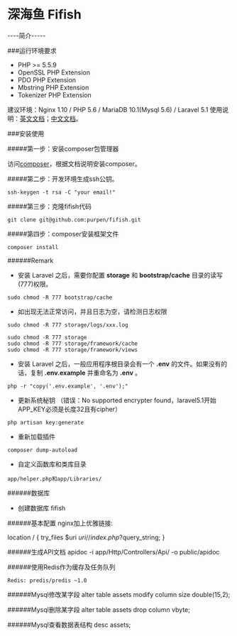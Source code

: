 # 深海鱼 Fifish
----简介-----


###运行环境要求

* PHP >= 5.5.9
* OpenSSL PHP Extension
* PDO PHP Extension
* Mbstring PHP Extension
* Tokenizer PHP Extension

建议环境：Nginx 1.10 / PHP 5.6 / MariaDB 10.1(Mysql 5.6) / Laravel 5.1
使用说明：[英文文档](https://laravel.com/docs/5.1)；[中文文档](http://laravel-china.org/docs/5.1)。

###安装使用

#####第一步：安装composer包管理器

访问[composer](http://pkg.phpcomposer.com/)，根据文档说明安装composer。
    
#####第二步：开发环境生成ssh公钥。

```
ssh-keygen -t rsa -C "your email!"
```

#####第三步：克隆fifish代码

```
git clone git@github.com:purpen/fifish.git
```

#####第四步：composer安装框架文件

```
composer install
```

######Remark
* 安装 Laravel 之后，需要你配置 **storage** 和 **bootstrap/cache** 目录的读写(777)权限。

```
sudo chmod -R 777 bootstrap/cache
```
* 如出现无法正常访问，并且日志为空，请检测日志权限
```
sudo chmod -R 777 storage/logs/xxx.log
```
```
sudo chmod -R 777 storage 
sudo chmod -R 777 storage/framework/cache
sudo chmod -R 777 storage/framework/views
```

* 安装 Laravel 之后，一般应用程序根目录会有一个 **.env** 的文件。如果没有的话，复制 **.env.example** 并重命名为 **.env** 。

```
php -r "copy('.env.example', '.env');"
```

* 更新系统秘钥 （错误：No supported encrypter found，laravel5.1开始APP_KEY必须是长度32且有cipher）
```
php artisan key:generate
```
* 重新加载插件
```
composer dump-autoload
```
* 自定义函数库和类库目录
```
app/helper.php和app/Libraries/
```

######数据库
* 创建数据库 fifish

######基本配置
nginx加上优雅链接:

location / {
    try_files $uri $uri/ /index.php?$query_string;
}

######生成API文档
apidoc -i app/Http/Controllers/Api/ -o public/apidoc


######使用Redis作为缓存及任务队列
```
Redis: predis/predis ~1.0
```
######Mysql修改某字段
alter table assets modify column size double(15,2);

######Mysql删除某字段
alter table assets drop column vbyte;

######Mysql查看数据表结构
desc assets;

